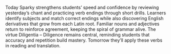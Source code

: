 Today Sparky strengthens students’ speed and confidence by reviewing yesterday’s chant and practicing verb endings through short drills.
Learners identify subjects and match correct endings while also discovering English derivatives that grow from each Latin root.
Familiar nouns and adjectives return to reinforce agreement, keeping the spiral of grammar alive.
The virtue Diligentia – Diligence remains central, reminding students that accuracy and repetition build mastery.
Tomorrow they’ll apply these verbs in reading and translation.